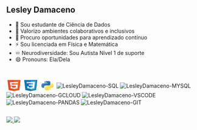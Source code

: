 ## Lesley Damaceno


- 🌱 Sou estudante de Ciência de Dados
- 👯 Valorizo ambientes colaborativos e inclusivos
- 🤔 Procuro oportunidades para aprendizado contínuo
- ⚡ Sou licenciada em Física e Matemática
- ♾️ Neurodiversidade: Sou Autista Nível 1 de suporte
- 😄 Pronouns: Ela/Dela

##

<div style="display: inline_block"><br>
  <img align="center" alt="LesleyDamaceno-HTML" height="30" width="40" src="https://raw.githubusercontent.com/devicons/devicon/master/icons/html5/html5-original.svg">
  <img align="center" alt="LesleyDamaceno-CSS" height="30" width="40" src="https://raw.githubusercontent.com/devicons/devicon/master/icons/css3/css3-original.svg">
  <img align="center" alt="LesleyDamaceno-Python" height="30" width="40" src="https://raw.githubusercontent.com/devicons/devicon/master/icons/python/python-original.svg">
  <img align="center" alt="LesleyDamaceno-SQL" height="30" width="40" src="https://cdn.jsdelivr.net/gh/devicons/devicon@latest/icons/azuresqldatabase/azuresqldatabase-original.svg" />
  <img align="center" alt="LesleyDamaceno-MYSQL" height="30" width="40" src="https://cdn.jsdelivr.net/gh/devicons/devicon@latest/icons/mysql/mysql-original.svg" />
  <img align="center" alt="LesleyDamaceno-GCLOUD" height="30" width="40" src="https://cdn.jsdelivr.net/gh/devicons/devicon@latest/icons/googlecloud/googlecloud-original.svg" /> 
  <img align="center" alt="LesleyDamaceno-VSCODE" height="30" width="40" src="https://cdn.jsdelivr.net/gh/devicons/devicon@latest/icons/vscode/vscode-original.svg" />
  <img align="center" alt="LesleyDamaceno-PANDAS" height="30" width="40" src="https://cdn.jsdelivr.net/gh/devicons/devicon@latest/icons/pandas/pandas-original.svg" />
  <img align="center" alt="LesleyDamaceno-GIT" height="30" width="40" src="https://cdn.jsdelivr.net/gh/devicons/devicon@latest/icons/git/git-original.svg" />
</div>

##
<div>
  <a href="https://beacons.ai/lesleydamaceno">
  <img height="180em" src="https://github-readme-stats.vercel.app/api?username=lesleydamaceno&show_icons=true&theme=dracula&include_all_commits=true&count_private=true"/>
  <img height="180em" src="https://github-readme-stats.vercel.app/api/top-langs/?username=lesleydamaceno&layout=compact&langs_count=16&theme=dracula"/>
</div>
